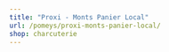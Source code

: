 ```yaml
---
title: "Proxi - Monts Panier Local"
url: /pomeys/proxi-monts-panier-local/
shop: charcuterie
---
```

